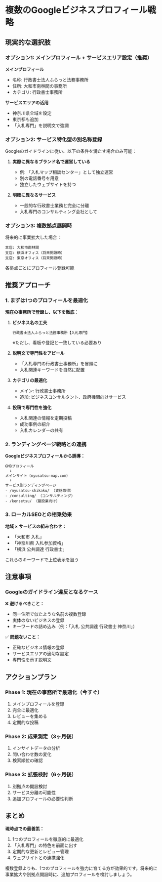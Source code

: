 # 複数のGoogleビジネスプロフィール戦略

## 現実的な選択肢

### オプション1: メインプロフィール + サービスエリア設定（推奨）

**メインプロフィール**
- 名称: 行政書士法人ふらっと法務事務所
- 住所: 大和市南林間の事務所
- カテゴリ: 行政書士事務所

**サービスエリアの活用**
- 神奈川県全域を設定
- 東京都も追加
- 「入札専門」を説明文で強調

### オプション2: サービス特化型の別名称登録

Googleのガイドラインに従い、以下の条件を満たす場合のみ可能：

1. **実際に異なるブランド名で運営している**
   - 例: 「入札マップ相談センター」として独立運営
   - 別の電話番号を用意
   - 独立したウェブサイトを持つ

2. **明確に異なるサービス**
   - 一般的な行政書士業務と完全に分離
   - 入札専門のコンサルティング会社として

### オプション3: 複数拠点展開時

将来的に事業拡大した場合：

```
本店: 大和市南林間
支店: 横浜オフィス（将来開設時）
支店: 東京オフィス（将来開設時）
```

各拠点ごとにプロフィール登録可能

## 推奨アプローチ

### 1. まずは1つのプロフィールを最適化

**現在の事務所で登録し、以下を徹底：**

1. **ビジネス名の工夫**
   ```
   行政書士法人ふらっと法務事務所【入札専門】
   ```
   ※ただし、看板や登記と一致している必要あり

2. **説明文で専門性をアピール**
   - 「入札専門の行政書士事務所」を冒頭に
   - 入札関連キーワードを自然に配置

3. **カテゴリの最適化**
   - メイン: 行政書士事務所
   - 追加: ビジネスコンサルタント、政府機関向けサービス

4. **投稿で専門性を強化**
   - 入札関連の情報を定期投稿
   - 成功事例の紹介
   - 入札カレンダーの共有

### 2. ランディングページ戦略との連携

**Googleビジネスプロフィールから誘導：**

```
GMBプロフィール
  ↓
メインサイト（nyusatsu-map.com）
  ↓
サービス別ランディングページ
- /nyusatsu-shikaku/ （資格取得）
- /consulting/ （コンサルティング）
- /kensetsu/ （建設業向け）
```

### 3. ローカルSEOとの相乗効果

**地域 × サービスの組み合わせ：**
- 「大和市 入札」
- 「神奈川県 入札参加資格」
- 「横浜 公共調達 行政書士」

これらのキーワードで上位表示を狙う

## 注意事項

### Googleのガイドライン違反となるケース

❌ **避けるべきこと：**
- 同一住所で似たような名前の複数登録
- 実体のないビジネスの登録
- キーワードの詰め込み（例：「入札 公共調達 行政書士 神奈川」）

✅ **問題ないこと：**
- 正確なビジネス情報の登録
- サービスエリアの適切な設定
- 専門性を示す説明文

## アクションプラン

### Phase 1: 現在の事務所で最適化（今すぐ）
1. メインプロフィールを登録
2. 完全に最適化
3. レビューを集める
4. 定期的な投稿

### Phase 2: 成果測定（3ヶ月後）
1. インサイトデータの分析
2. 問い合わせ数の変化
3. 検索順位の確認

### Phase 3: 拡張検討（6ヶ月後）
1. 別拠点の開設検討
2. サービス分離の可能性
3. 追加プロフィールの必要性判断

## まとめ

**現時点での最善策：**
1. 1つのプロフィールを徹底的に最適化
2. 「入札専門」の特色を前面に出す
3. 定期的な更新とレビュー管理
4. ウェブサイトとの連携強化

複数登録よりも、1つのプロフィールを強力に育てる方が効果的です。将来的に事業拡大や別拠点開設時に、追加プロフィールを検討しましょう。